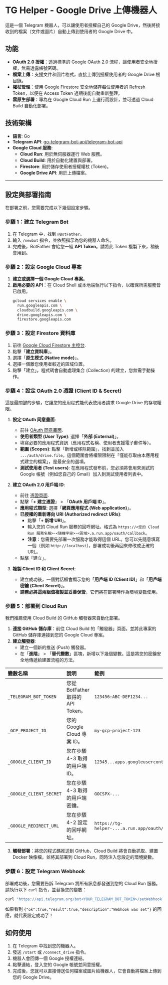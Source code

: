 # TG Helper - Google Drive 上傳機器人

這是一個 Telegram 機器人，可以讓使用者授權自己的 Google Drive，然後將接收到的檔案（文件或圖片）自動上傳到使用者的 Google Drive 中。

## 功能

- **OAuth 2.0 授權**：透過標準的 Google OAuth 2.0 流程，讓使用者安全地授權，無需透露帳號密碼。
- **檔案上傳**：支援文件和圖片格式，直接上傳到授權使用者的 Google Drive 根目錄。
- **權杖管理**：使用 Google Firestore 安全地儲存每位使用者的 Refresh Token，以便在 Access Token 過期後能自動重新整理。
- **雲原生部署**：專為在 Google Cloud Run 上運行而設計，並可透過 Cloud Build 自動化部署。

## 技術架構

- **語言**: Go
- **Telegram API**: [go-telegram-bot-api/telegram-bot-api](https://github.com/go-telegram-bot-api/telegram-bot-api)
- **Google Cloud 服務**:
  - **Cloud Run**: 用於無伺服器運行 Web 服務。
  - **Cloud Build**: 用於自動化建置與部署。
  - **Firestore**: 用於儲存使用者授權權杖 (Token)。
  - **Google Drive API**: 用於上傳檔案。

---

## 設定與部署指南

在部署之前，您需要完成以下幾個設定步驟。

### 步驟 1：建立 Telegram Bot

1.  在 Telegram 中，找到 `@BotFather`。
2.  輸入 `/newbot` 指令，並依照指示為您的機器人命名。
3.  完成後，BotFather 會給您一組 **API Token**。請將此 Token 複製下來，稍後會用到。

### 步驟 2：設定 Google Cloud 專案

1.  **建立或選擇一個 Google Cloud 專案**。
2.  **啟用必要的 API**：在 Cloud Shell 或本地端執行以下指令，以確保所需服務皆已啟用。
    ```bash
    gcloud services enable \
      run.googleapis.com \
      cloudbuild.googleapis.com \
      drive.googleapis.com \
      firestore.googleapis.com
    ```

### 步驟 3：設定 Firestore 資料庫

1.  前往 [Google Cloud Firestore 主控台](https://console.cloud.google.com/firestore).
2.  點擊「**建立資料庫**」。
3.  選擇「**原生模式 (Native mode)**」。
4.  選擇一個離您使用者較近的區域位置。
5.  點擊「建立」。程式碼會自動處理集合 (Collection) 的建立，您無需手動操作。

### 步驟 4：設定 OAuth 2.0 憑證 (Client ID & Secret)

這是最關鍵的步驟，它讓您的應用程式能代表使用者請求 Google Drive 的存取權限。

1.  **設定 OAuth 同意畫面**:
    - 前往 [OAuth 同意畫面](https://console.cloud.google.com/apis/credentials/consent).
    - **使用者類型 (User Type)**: 選擇「**外部 (External)**」。
    - 填寫必要的應用程式資訊（應用程式名稱、使用者支援電子郵件等）。
    - **範圍 (Scopes)**: 點擊「新增或移除範圍」，找到並加入 `.../auth/drive.file`。這個範圍會將權限限制在「僅能存取由本應用程式建立的檔案」，是最安全的選項。
    - **測試使用者 (Test users)**: 在應用程式發布前，您必須將會用來測試的 Google 帳號（例如您自己的 Gmail）加入到測試使用者列表中。

2.  **建立 OAuth 2.0 用戶端 ID**:
    - 前往 [憑證頁面](https://console.cloud.google.com/apis/credentials).
    - 點擊「**+ 建立憑證**」 > 「**OAuth 用戶端 ID**」。
    - **應用程式類型**: 選擇「**網頁應用程式 (Web application)**」。
    - **已授權的重新導向 URI (Authorized redirect URIs)**:
      - 點擊「**+ 新增 URI**」。
      - 輸入您的 Cloud Run 服務的回呼網址。格式為 `https://<您的 Cloud Run 服務名稱>-<隨機字串>-<區域>.a.run.app/oauth/callback`。
      - **注意**：您需要先部署一次服務才能取得這個 URL。您可以先隨意填寫一個（例如 `http://localhost`），部署成功後再回來修改成正確的 URL。
    - 點擊「建立」。

3.  **複製 Client ID 和 Client Secret**:
    - 建立成功後，一個對話框會顯示您的「**用戶端 ID (Client ID)**」和「**用戶端密鑰 (Client Secret)**」。
    - **請務必將這兩組值複製並妥善保管**，它們將在部署時作為環境變數使用。

### 步驟 5：部署到 Cloud Run

我們推薦使用 Cloud Build 的 GitHub 觸發器來自動化部署。

1.  **連接 GitHub 儲存庫**：前往 Cloud Build 的「觸發器」頁面，並將此專案的 GitHub 儲存庫連接到您的 Google Cloud 專案。
2.  **建立觸發器**:
    - 建立一個新的推送 (Push) 觸發器。
    - 在「**進階**」 > 「**替代變數**」區塊，新增以下幾個變數。這是將您的密鑰安全地傳遞給建置流程的方法。

| 變數名稱 | 說明 | 範例 |
| :--- | :--- | :--- |
| `_TELEGRAM_BOT_TOKEN` | 您從 BotFather 取得的 API Token。 | `123456:ABC-DEF1234...` |
| `_GCP_PROJECT_ID` | 您的 Google Cloud 專案 ID。 | `my-gcp-project-123` |
| `_GOOGLE_CLIENT_ID` | 您在步驟 4-3 取得的用戶端 ID。 | `12345...apps.googleusercontent.com` |
| `_GOOGLE_CLIENT_SECRET` | 您在步驟 4-3 取得的用戶端密鑰。 | `GOCSPX-...` |
| `_GOOGLE_REDIRECT_URL` | 您在步驟 4-2 設定的回呼網址。 | `https://tg-helper-....a.run.app/oauth/callback` |

3.  **觸發部署**：將您的程式碼推送到 GitHub，Cloud Build 將會自動抓取、建置 Docker 映像檔，並將其部署到 Cloud Run，同時注入您設定的環境變數。

### 步驟 6：設定 Telegram Webhook

部署成功後，您需要告訴 Telegram 將所有訊息都發送到您的 Cloud Run 服務。請執行以下 `curl` 指令，並替換您的變數：

```bash
curl "https://api.telegram.org/bot<YOUR_TELEGRAM_BOT_TOKEN>/setWebhook?url=https://<YOUR_CLOUD_RUN_URL>"
```

如果看到 `{"ok":true,"result":true,"description":"Webhook was set"}` 的回應，就代表設定成功了！

## 如何使用

1.  在 Telegram 中找到您的機器人。
2.  發送 `/start` 或 `/connect_drive` 指令。
3.  機器人會回傳一個 Google 授權連結。
4.  點擊連結，登入您的 Google 帳號並同意授權。
5.  完成後，您就可以直接傳送任何檔案或圖片給機器人，它會自動將檔案上傳到您的 Google Drive。
